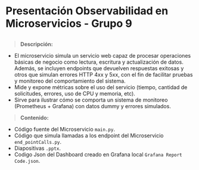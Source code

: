 # Presentación Observabilidad en Microservicios - Grupo 9


##

> **Descripción:**
- El microservicio simula un servicio web capaz de procesar operaciones básicas de negocio como lectura, escritura y actualización de datos. Además, se incluyen endpoints que devuelven respuestas exitosas y otros que simulan errores HTTP 4xx y 5xx, con el fin de facilitar pruebas y monitoreo del comportamiento del sistema.
- Mide y expone métricas sobre el uso del servicio (tiempo, cantidad de solicitudes, errores, uso de CPU y memoria, etc).
- Sirve para ilustrar  cómo se comporta un sistema de monitoreo (Prometheus + Grafana) con datos dummy y errores simulados.



> **Contenido:**

- Código fuente del Microservicio `main.py`.
- Código que simula llamadas a los endpoint del Microservicio `end_pointCalls.py`.
- Diapositivas `.pptx`.
- Codigo Json del Dashboard creado en Grafana local `Grafana Report Code.json`.

